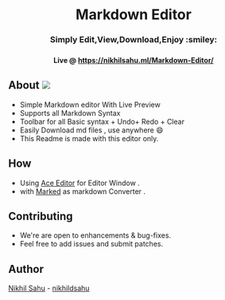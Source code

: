 
<h1 align="center">Markdown Editor  </h1>
<h3 align="center"> Simply Edit,View,Download,Enjoy :smiley:  <h3>
<h4 align="center">Live @ <a href="https://nikhilsahu.ml/Markdown-Editor/">https://nikhilsahu.ml/Markdown-Editor/</a>   </h4>   



 
## About  [![](https://travis-ci.com/nikhildsahu/Markdown-Editor.svg?branch=master)](https://travis-ci.com/nikhildsahu/Markdown-Editor.svg?branch=master)
- Simple Markdown editor With Live Preview
- Supports all Markdown Syntax 
- Toolbar for all Basic syntax + Undo+ Redo + Clear
- Easily Download md files , use anywhere :smile:
- This Readme is made with this editor only.

## How
- Using [Ace Editor](https://ace.c9.io/) for Editor Window .
- with [Marked](https://marked.js.org/#/README.md#README.md) as markdown Converter .


## Contributing
- We're are open to enhancements & bug-fixes.
- Feel free to add issues and submit patches.

## Author 
 [Nikhil Sahu](https://nikhilsahu.ml/) - [nikhildsahu](https://github.com/nikhildsahu) 





